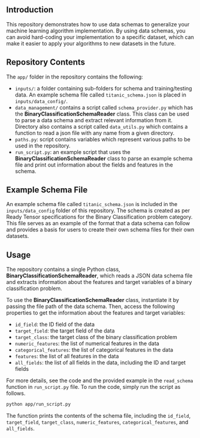 ## Introduction

This repository demonstrates how to use data schemas to generalize your machine learning algorithm implementation. By using data schemas, you can avoid hard-coding your implementation to a specific dataset, which can make it easier to apply your algorithms to new datasets in the future.

## Repository Contents

The `app/` folder in the repository contains the following:

- `inputs/`: a folder containing sub-folders for schema and training/testing data. An example schema file called `titanic_schema.json` is placed in `inputs/data_config/`.
- `data_management/` contains a script called `schema_provider.py` which has the **BinaryClassificationSchemaReader** class. This class can be used to parse a data schema and extract relevant information from it. Directory also contains a script called `data_utils.py` which contains a function to read a json file with any name from a given directory.
- `paths.py`: script contains variables which represent various paths to be used in the repository.
- `run_script.py`: an example script that uses the **BinaryClassificationSchemaReader** class to parse an example schema file and print out information about the fields and features in the schema.

## Example Schema File

An example schema file called `titanic_schema.json` is included in the `inputs/data_config` folder of this repository. The schema is created as per Ready Tensor specifications for the Binary Classification problem category. This file serves as an example of the format that a data schema can follow and provides a basis for users to create their own schema files for their own datasets.

## Usage

The repository contains a single Python class, **BinaryClassificationSchemaReader**, which reads a JSON data schema file and extracts information about the features and target variables of a binary classification problem.

To use the **BinaryClassificationSchemaReader** class, instantiate it by passing the file path of the data schema. Then, access the following properties to get the information about the features and target variables:

- `id_field`: the ID field of the data
- `target_field`: the target field of the data
- `target_class`: the target class of the binary classification problem
- `numeric_features`: the list of numerical features in the data
- `categorical_features`: the list of categorical features in the data
- `features`: the list of all features in the data
- `all_fields`: the list of all fields in the data, including the ID and target fields

For more details, see the code and the provided example in the `read_schema` function in `run_script.py` file. To run the code, simply run the script as follows.

```bash
python app/run_script.py

```

The function prints the contents of the schema file, including the `id_field`, `target_field`, `target_class`, `numeric_features`, `categorical_features`, and `all_fields`.
